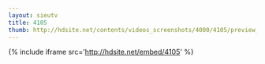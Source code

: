 ```yaml
---
layout: sieutv
title: 4105
thumb: http://hdsite.net/contents/videos_screenshots/4000/4105/preview_360p.mp4.jpg
---
```

{% include iframe src='http://hdsite.net/embed/4105' %}
 

